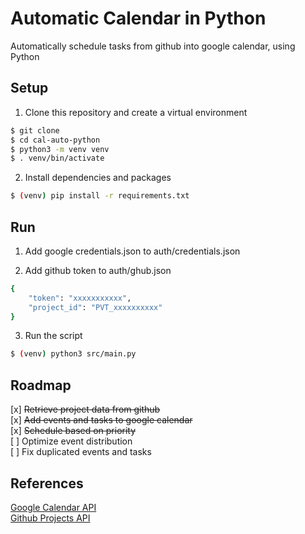 # Automatic Calendar in Python

Automatically schedule tasks from github into google calendar, using Python

## Setup

1. Clone this repository and create a virtual environment

```bash
$ git clone
$ cd cal-auto-python
$ python3 -m venv venv
$ . venv/bin/activate
```

2. Install dependencies and packages

```bash
$ (venv) pip install -r requirements.txt
```

## Run

1. Add google credentials.json to auth/credentials.json

2. Add github token to auth/ghub.json

```bash
{
    "token": "xxxxxxxxxxx",
    "project_id": "PVT_xxxxxxxxxx"
}
```

3. Run the script

```bash
$ (venv) python3 src/main.py
```

## Roadmap

[x] ~~Retrieve project data from github~~ \
[x] ~~Add events and tasks to google calendar~~ \
[x] ~~Schedule based on priority~~ \
[ ] Optimize event distribution \
[ ] Fix duplicated events and tasks

## References

[Google Calendar API](https://developers.google.com/calendar/api/quickstart/python) \
[Github Projects API](https://docs.github.com/en/issues/planning-and-tracking-with-projects/automating-your-project/using-the-api-to-manage-projects?tool=curl)
